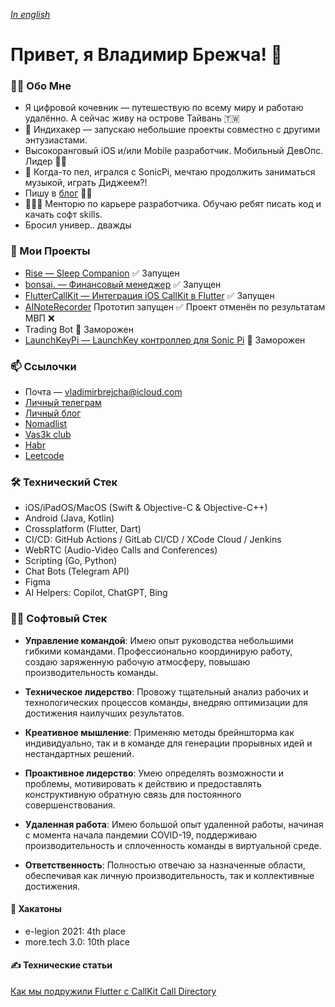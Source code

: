 *[In english](README.md)*

# Привет, я Владимир Брежча! 👋

### 🙋‍♂️ Обо Мне

- Я цифровой кочевник — путешествую по всему миру и работаю удалённо. А сейчас живу на острове Тайвань 🇹🇼
- 💎 Индихакер — запускаю небольшие проекты совместно с другими энтузиастами.
- Высокоранговый iOS и/или Mobile разработчик. Мобильный ДевОпс. Лидер 💪🏻
- 🎹 Когда-то пел, игрался с SonicPi, мечтаю продолжить заниматься музыкой, играть Диджеем?!
- Пишу в [блог](https://blog.vladimirbrejcha.com) ✍🏻
- 👨🏻‍🏫 Менторю по карьере разработчика. Обучаю ребят писать код и качать софт skills.
- Бросил универ.. дважды

### 🚀 Мои Проекты

- [Rise — Sleep Companion](https://rise.vladimirbrejcha.com) ✅ Запущен
- [bonsai. — Финансовый менеджер](https://github.com/appbonsai) ✅ Запущен
- [FlutterCallKit — Интеграция iOS CallKit в Flutter](https://github.com/voximplant/flutter_callkit) ✅ Запущен
- [AINoteRecorder](https://apps.apple.com/us/app/ai-note-recorder/id6449199489) Прототип запущен ✅ Проект отменён по результатам МВП ❌
- Trading Bot 🛑 Заморожен
- [LaunchKeyPi — LaunchKey контроллер для Sonic Pi](https://github.com/VladimirBrejcha/LaunchkeyPi) 🛑 Заморожен

### 📫 Ссылочки

- Почта — vladimirbrejcha@icloud.com
- [Личный телеграм](https://t.me/vladimirbrejcha)
- [Личный блог](https://blog.vladimirbrejcha.com)
- [Nomadlist](https://nomadlist.com/@vladimirbrejcha)
- [Vas3k club](https://vas3k.club/user/VladimirBrejcha/)
- [Habr](https://habr.com/ru/users/VladimirBrejcha/)
- [Leetcode](https://leetcode.com/VladimirBrejcha/)

### 🛠 Технический Стек

- iOS/iPadOS/MacOS (Swift & Objective-C & Objective-C++)
- Android (Java, Kotlin)
- Crossplatform (Flutter, Dart)
- CI/CD: GitHub Actions / GitLab CI/CD / XCode Cloud / Jenkins
- WebRTC (Audio-Video Calls and Conferences)
- Scripting (Go, Python)
- Chat Bots (Telegram API)
- Figma
- AI Helpers: Copilot, ChatGPT, Bing

### 🧘🏻 Софтовый Стек

- **Управление командой**: Имею опыт руководства небольшими гибкими командами. Профессионально координирую работу, создаю заряженную рабочую атмосферу, повышаю производительность команды.

- **Техническое лидерство**: Провожу тщательный анализ рабочих и технологических процессов команды, внедряю оптимизации для достижения наилучших результатов.

- **Креативное мышление**: Применяю методы брейншторма как индивидуально, так и в команде для генерации прорывных идей и нестандартных решений.

- **Проактивное лидерство**: Умею определять возможности и проблемы, мотивировать к действию и предоставлять конструктивную обратную связь для постоянного совершенствования.

- **Удаленная работа**: Имею большой опыт удаленной работы, начиная с момента начала пандемии COVID-19, поддерживаю производительность и сплоченность команды в виртуальной среде.

- **Ответственность**: Полностью отвечаю за назначенные области, обеспечивая как личную производительность, так и коллективные достижения.

#### 🤺 Хакатоны

- e-legion 2021: 4th place
- more.tech 3.0: 10th place

#### ✍️ Технические статьи

[Как мы подружили Flutter с CallKit Call Directory](https://habr.com/ru/company/Voximplant/blog/553422/)
